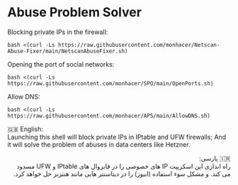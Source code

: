 # Abuse Problem Solver

Blocking private IPs in the firewall:<br>

```
bash <(curl -Ls https://raw.githubusercontent.com/monhacer/Netscan-Abuse-Fixer/main/NetscanAbuseFixer.sh)
```

Opening the port of social networks:<br>
```
bash <(curl -Ls https://raw.githubusercontent.com/monhacer/SPO/main/OpenPorts.sh)
```

Allow DNS:<br>
```
bash <(curl -Ls https://raw.githubusercontent.com/monhacer/APS/main/AllowDNS.sh)
```


🇬🇧 English:<br>
Launching this shell will block private IPs in IPtable and UFW firewalls; And it will solve the problem of abuses in data centers like Hetzner.

<p dir='rtl' align='right'>
🇮🇷 پارسی:<br>
راه اندازی این اسکریپت IP های خصوصی را در فایروال های IPtable و UFW مسدود می کند. و مشکل سوء استفاده (ابیوز) را در دیتاسنتر هایی مانند هنتزنر حل خواهد کرد.
</p>

